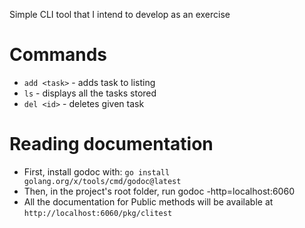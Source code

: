 Simple CLI tool that I intend to develop as an exercise

# Commands

* `add <task>` - adds task to listing 
* `ls` - displays all the tasks stored
* `del <id>` - deletes given task

# Reading documentation
- First, install godoc with: `go install golang.org/x/tools/cmd/godoc@latest`
- Then, in the project's root folder, run godoc -http=localhost:6060 
- All the documentation for Public methods will be available at `http://localhost:6060/pkg/clitest`